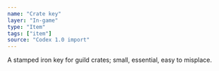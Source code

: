 ```yaml
---
name: "Crate key"
layer: "In-game"
type: "Item"
tags: ["item"]
source: "Codex 1.0 import"
---
```

A stamped iron key for guild crates; small, essential, easy to misplace.
